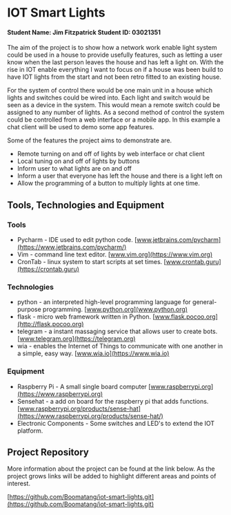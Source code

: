# IOT Smart Lights
#### Student Name: Jim Fitzpatrick   Student ID: 03021351

The aim of the project is to show how a network work enable light system could be used in a house to provide usefully features, such as letting a user know when the last person leaves the house and has left a light on. With the rise in IOT enable everything I want to focus on if a house was been build to have IOT lights from the start and not been retro fitted to an existing house.

For the system of control there would be one main unit in a house which lights and switches could be wired into. Each light and switch would be seen as a device in the system. This would mean a remote switch could be assigned to any number of lights. As a second method of control the system could be controlled from a web interface or a mobile app. In this example a chat client will be used to demo some app features.

Some of the features the project aims to demonstrate are.
* Remote turning on and off of lights by web interface or chat client
* Local tuning on and off of lights by buttons
* Inform user to what lights are on and off
* Inform a user that everyone has left the house and there is a light left on
* Allow the programming of a button to multiply lights at one time.
## Tools, Technologies and Equipment

### Tools
* Pycharm - IDE used to edit python code. [www.jetbrains.com/pycharm](https://www.jetbrains.com/pycharm/)
* Vim - command line text editor. [www.vim.org](https://www.vim.org)
* CronTab - linux system to start scripts at set times. [www.crontab.guru](https://crontab.guru)

### Technologies
* python - an interpreted high-level programming language for general-purpose programming. [www.python.org](www.python.org)
* flask - micro web framework written in Python. [www.flask.pocoo.org](http://flask.pocoo.org)
* telegram - a instant massaging service that allows user to create bots. [www.telegram.org](https://telegram.org)
* wia - enables the Internet of Things to communicate with one another in a simple, easy way. [www.wia.io](https://www.wia.io)

### Equipment
* Raspberry Pi - A small single board computer [www.raspberrypi.org](https://www.raspberrypi.org)
* Sensehat - a add on board for the raspberry pi that adds functions. [www.raspberrypi.org/products/sense-hat](https://www.raspberrypi.org/products/sense-hat/)
* Electronic Components - Some switches and LED's to extend the IOT platform.

## Project Repository
More information about the project can be found at the link below. As the project grows links will be added to highlight different areas and points of interest.

[https://github.com/Boomatang/iot-smart-lights.git](https://github.com/Boomatang/iot-smart-lights.git)

